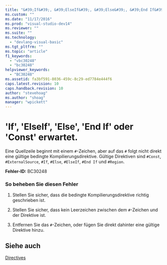 ```yaml
---
title: "&#39;If&#39;, &#39;ElseIf&#39;, &#39;Else&#39;, &#39;End If&#39; oder &#39;Const&#39; erwartet. | Microsoft Docs"
ms.custom: ""
ms.date: "11/17/2016"
ms.prod: "visual-studio-dev14"
ms.reviewer: ""
ms.suite: ""
ms.technology: 
  - "devlang-visual-basic"
ms.tgt_pltfrm: ""
ms.topic: "article"
f1_keywords: 
  - "vbc30248"
  - "bc30248"
helpviewer_keywords: 
  - "BC30248"
ms.assetid: fa3bf591-8036-459c-8c29-ed7784e444f6
caps.latest.revision: 10
caps.handback.revision: 10
author: "stevehoag"
ms.author: "shoag"
manager: "wpickett"
---
```

# &#39;If&#39;, &#39;ElseIf&#39;, &#39;Else&#39;, &#39;End If&#39; oder &#39;Const&#39; erwartet.
Eine Quellzeile beginnt mit einem `#`\-Zeichen, aber auf das `#` folgt nicht direkt eine gültige bedingte Kompilierungsdirektive. Gültige Direktiven sind `#Const`, `#ExternalSource`, `#If`, `#Else`, `#ElseIf`, `#End If` und `#Region`.  
  
 **Fehler\-ID:** BC30248  
  
### So beheben Sie diesen Fehler  
  
1.  Stellen Sie sicher, dass die bedingte Kompilierungsdirektive richtig geschrieben ist.  
  
2.  Stellen Sie sicher, dass kein Leerzeichen zwischen dem `#`\-Zeichen und der Direktive ist.  
  
3.  Entfernen Sie das `#`\-Zeichen, oder fügen Sie direkt dahinter eine gültige Direktive hinzu.  
  
## Siehe auch  
 [Directives](../../visual-basic/language-reference/directives/directives.md)